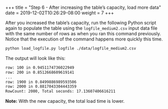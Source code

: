 +++
title = "Step 6 - After increasing the table’s capacity, load more data"
date = 2019-12-02T10:26:29-08:00
weight = 7
+++


After you increased the table’s capacity, run the following Python script again to populate the table using the `logfile_medium2.csv` input data file with the same number of rows as when you ran this command previously. Notice that the execution of the command happens more quickly this time.
```bash
python load_logfile.py logfile ./data/logfile_medium2.csv
```
The output will look like this:
```txt
row: 100 in 0.9451174736022949
row: 200 in 0.8512668609619141
...
row: 1900 in 0.8499886989593506
row: 2000 in 0.8817043304443359
RowCount: 2000, Total seconds: 17.13607406616211
```
**Note:** With the new capacity, the total load time is lower.
